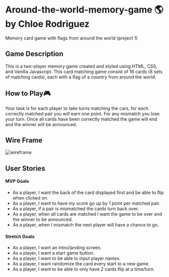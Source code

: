 # Around-the-world-memory-game 🌎 by Chloe Rodriguez 
Memory card game with flags from around the world (project 1)

## Game Description
This is a two-player memory game created and styled using HTML, CSS, and Vanilla Javascript. This card matching game consist of 16 cards (8 sets of matching cards), each with a flag of a country from around the world. 

## How to Play🎮
Your task is for each player to take turns matching the cars, for each correctly matched pair you will earn one point. For any mismatch you lose your turn. Once all cards have been correctly matched the game will end and the winner will be announced. 
## Wire Frame
![wireframe](https://imgur.com/woPoY0y.png)

## User Stories
#### MVP Goals
* As a player, I want the back of the card displayed first and be able to flip when clicked on.
* As a player, I want to have my score go up by 1 point per matched pair.
* As a player, if a pair is mismatched the cards turn back over.
* As a player, when all cards are matched I want the game to be over and the winner to be announced.
* As a player, when I mismatch the next player will have a chance to go. 

#### Stretch Goals
* As a player, I want an intro/landing screen.
* As a player, I want a start game button.
* As a player, I want to be able to input player names.
* As a player, I want randomize the card every start to a new game. 
* As a player, I want to be able to only have 2 cards flip at a time/turn.
